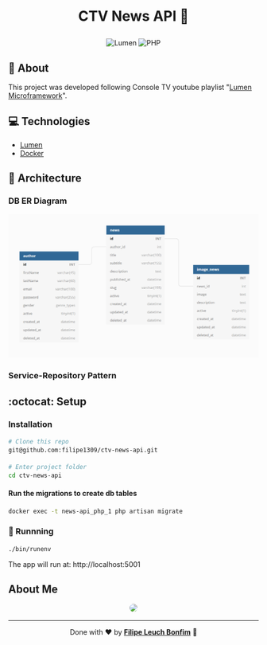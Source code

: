 # <p align="center">CTV News API :newspaper:</p>

<p align="center">
<img src="https://img.shields.io/badge/lumen-8.0-orange" alt="Lumen"/>
<img src="https://img.shields.io/badge/php-8.0-green" alt="PHP"/>
</p>

## 💬 About

This project was developed following Console TV youtube playlist "[Lumen Microframework](https://www.youtube.com/playlist?list=PLTZ2g-iFpCUuNWZ7wtDoxbKpSAChDyS0o)".

## :computer: Technologies

-   [Lumen](https://lumen.laravel.com/)
-   [Docker](https://www.docker.com/)

## 🧰 Architecture

### DB ER Diagram

![alt](public/db-er-diagram.png)

### Service-Repository Pattern

## :octocat: Setup

### Installation

```sh
# Clone this repo
git@github.com:filipe1309/ctv-news-api.git

# Enter project folder
cd ctv-news-api
```

#### Run the migrations to create db tables

```sh
docker exec -t news-api_php_1 php artisan migrate
```

### 🏃 Runnning

```sh
./bin/runenv
```

The app will run at: http://localhost:5001

## About Me

<p align="center">
    <a style="font-weight: bold" href="https://www.linkedin.com/in/filipe1309/">
    <img style="border-radius:50%" width="100px; "src="https://avatars.githubusercontent.com/u/2081014?s=60&v=4"/>
    </a>
</p>

---

<p align="center">
Done with ♥ by <a style="font-weight: bold" href="https://www.linkedin.com/in/filipe1309/">Filipe Leuch Bonfim</a> 🖖

</p>
